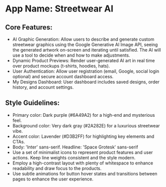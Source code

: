 # **App Name**: Streetwear AI

## Core Features:

- AI Graphic Generation: Allow users to describe and generate custom streetwear graphics using the Google Generative AI Image API, seeing the generated artwork on-screen and iterating until satisfied. The AI will use a tool to decide when and how to make adjustments.
- Dynamic Product Previews: Render user-generated AI art in real time over product mockups (t-shirts, hoodies, hats).
- User Authentication: Allow user registration (email, Google, social login optional) and secure account dashboard access.
- My Designs Dashboard: User dashboard includes saved designs, order history, and account settings.

## Style Guidelines:

- Primary color: Dark purple (#6A49A2) for a high-end and mysterious feel.
- Background color: Very dark gray (#2A282E) for a luxurious streetwear vibe.
- Accent color: Lavender (#D3B2FF) for highlighting key elements and CTAs.
- Body: 'Inter' sans-serif. Headline: 'Space Grotesk' sans-serif
- Use a set of minimalist icons to represent product features and user actions.  Keep line weights consistent and the style modern.
- Employ a high-contrast layout with plenty of whitespace to enhance readability and draw focus to the products.
- Use subtle animations for button hover states and transitions between pages to enhance the user experience.